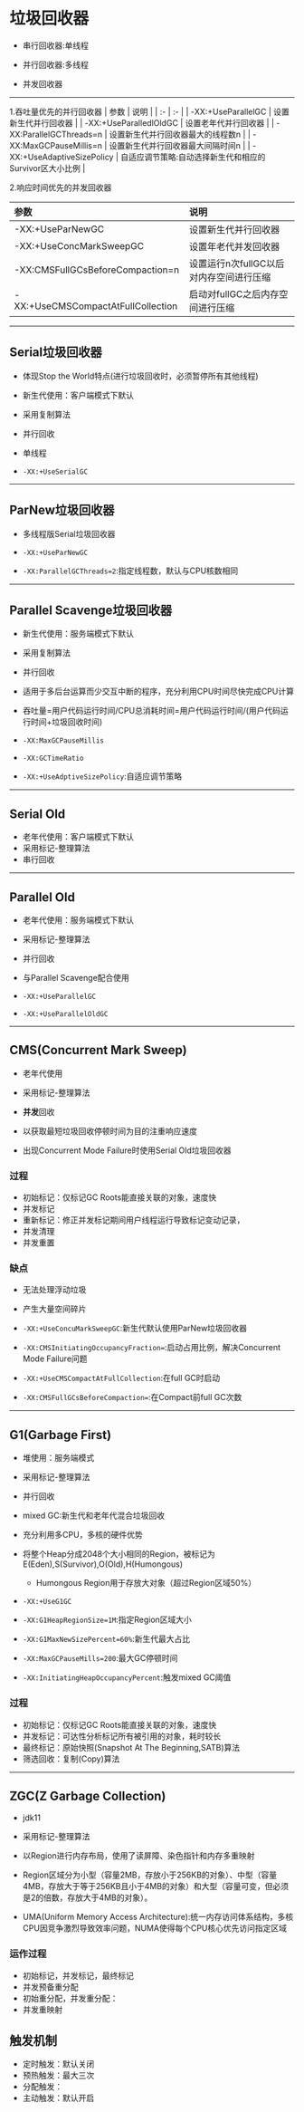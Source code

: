 # 垃圾回收器

- 串行回收器:单线程

- 并行回收器:多线程

- 并发回收器

---
1.吞吐量优先的并行回收器
| 参数 | 说明 |
| :- | :- |
| -XX:+UseParallelGC | 设置新生代并行回收器 |
| -XX:+UseParalledlOldGC | 设置老年代并行回收器 |
| -XX:ParallelGCThreads=n | 设置新生代并行回收器最大的线程数n |
| -XX:MaxGCPauseMillis=n | 设置新生代并行回收器最大间隔时间n |
| -XX:+UseAdaptiveSizePolicy | 自适应调节策略:自动选择新生代和相应的Survivor区大小比例 |



2.响应时间优先的并发回收器

| 参数 | 说明 |
| :- | :- |
| -XX:+UseParNewGC | 设置新生代并行回收器 |
| -XX:+UseConcMarkSweepGC | 设置年老代并发回收器 |
| -XX:CMSFullGCsBeforeCompaction=n | 设置运行n次fullGC以后对内存空间进行压缩 |
| -XX:+UseCMSCompactAtFullCollection | 启动对fullGC之后内存空间进行压缩 |


---
## Serial垃圾回收器
- 体现Stop the World特点(进行垃圾回收时，必须暂停所有其他线程)

- 新生代使用：客户端模式下默认
- 采用复制算法
- 并行回收
- 单线程
- `-XX:+UseSerialGC`

---
## ParNew垃圾回收器

- 多线程版Serial垃圾回收器

- `-XX:+UseParNewGC`
- `-XX:ParallelGCThreads=2`:指定线程数，默认与CPU核数相同


---
## Parallel Scavenge垃圾回收器
- 新生代使用：服务端模式下默认
- 采用复制算法
- 并行回收

- 适用于多后台运算而少交互中断的程序，充分利用CPU时间尽快完成CPU计算
- 吞吐量=用户代码运行时间/CPU总消耗时间=用户代码运行时间/(用户代码运行时间+垃圾回收时间)


- `-XX:MaxGCPauseMillis`
- `-XX:GCTimeRatio`
- `-XX:+UseAdptiveSizePolicy`:自适应调节策略
---
## Serial Old
- 老年代使用：客户端模式下默认
- 采用标记-整理算法
- 串行回收

---
## Parallel Old
- 老年代使用：服务端模式下默认
- 采用标记-整理算法
- 并行回收
- 与Parallel Scavenge配合使用

- `-XX:+UseParallelGC`
- `-XX:+UseParallelOldGC`
---
## CMS(Concurrent Mark Sweep)
- 老年代使用
- 采用标记-整理算法
- **并发**回收

- 以获取最短垃圾回收停顿时间为目的注重响应速度
- 出现Concurrent Mode Failure时使用Serial Old垃圾回收器

### 过程
- 初始标记：仅标记GC Roots能直接关联的对象，速度快
- 并发标记
- 重新标记：修正并发标记期间用户线程运行导致标记变动记录，
- 并发清理
- 并发重置
### 缺点

- 无法处理浮动垃圾
- 产生大量空间碎片

- `-XX:+UseConcuMarkSweepGC`:新生代默认使用ParNew垃圾回收器
- `-XX:CMSInitiatingOccupancyFraction=`:启动占用比例，解决Concurrent Mode Failure问题
- `-XX:+UseCMSCompactAtFullCollection`:在full GC时启动
- `-XX:CMSFullGCsBeforeCompaction=`:在Compact前full GC次数

---
## G1(Garbage First)

- 堆使用：服务端模式
- 采用标记-整理算法
- 并行回收
- mixed GC:新生代和老年代混合垃圾回收
- 充分利用多CPU，多核的硬件优势

- 将整个Heap分成2048个大小相同的Region，被标记为E(Eden),S(Survivor),O(Old),H(Humongous)
    - Humongous Region用于存放大对象（超过Region区域50%）
- `-XX:+UseG1GC`
- `-XX:G1HeapRegionSize=1M`:指定Region区域大小
- `-XX:G1MaxNewSizePercent=60%`:新生代最大占比
- `-XX:MaxGCPauseMills=200`:最大GC停顿时间
- `-XX:InitiatingHeapOccupancyPercent`:触发mixed GC阈值

### 过程
- 初始标记：仅标记GC Roots能直接关联的对象，速度快
- 并发标记：可达性分析标记所有被引用的对象，耗时较长
- 最终标记：原始快照(Snapshot At The Beginning,SATB)算法
- 筛选回收：复制(Copy)算法
---
## ZGC(Z Garbage Collection)
- jdk11
- 采用标记-整理算法
- 以Region进行内存布局，使用了读屏障、染色指针和内存多重映射
- Region区域分为小型（容量2MB，存放小于256KB的对象）、中型（容量4MB，存放大于等于256KB且小于4MB的对象）和大型（容量可变，但必须是2的倍数，存放大于4MB的对象）。

- UMA(Uniform Memory Access Architecture):统一内存访问体系结构，多核CPU因竞争激烈导致效率问题，NUMA使得每个CPU核心优先访问指定区域

### 运作过程
- 初始标记，并发标记，最终标记
- 并发预备重分配
- 初始重分配，并发重分配：
- 并发重映射

## 触发机制
- 定时触发：默认关闭
- 预热触发：最大三次
- 分配触发：
- 主动触发：默认开启